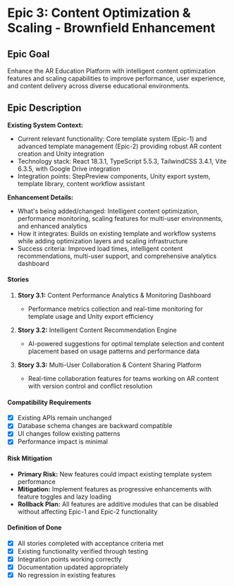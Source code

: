 # Epic 3: Content Optimization & Scaling - Brownfield Enhancement

## Epic Goal
Enhance the AR Education Platform with intelligent content optimization features and scaling capabilities to improve performance, user experience, and content delivery across diverse educational environments.

## Epic Description

**Existing System Context:**
- Current relevant functionality: Core template system (Epic-1) and advanced template management (Epic-2) providing robust AR content creation and Unity integration
- Technology stack: React 18.3.1, TypeScript 5.5.3, TailwindCSS 3.4.1, Vite 6.3.5, with Google Drive integration
- Integration points: StepPreview components, Unity export system, template library, content workflow assistant

**Enhancement Details:**
- What's being added/changed: Intelligent content optimization, performance monitoring, scaling features for multi-user environments, and enhanced analytics
- How it integrates: Builds on existing template and workflow systems while adding optimization layers and scaling infrastructure
- Success criteria: Improved load times, intelligent content recommendations, multi-user support, and comprehensive analytics dashboard

#### Stories

1. **Story 3.1:** Content Performance Analytics & Monitoring Dashboard
   - Performance metrics collection and real-time monitoring for template usage and Unity export efficiency

2. **Story 3.2:** Intelligent Content Recommendation Engine
   - AI-powered suggestions for optimal template selection and content placement based on usage patterns and performance data

3. **Story 3.3:** Multi-User Collaboration & Content Sharing Platform
   - Real-time collaboration features for teams working on AR content with version control and conflict resolution

#### Compatibility Requirements

- [x] Existing APIs remain unchanged
- [x] Database schema changes are backward compatible
- [x] UI changes follow existing patterns
- [x] Performance impact is minimal

#### Risk Mitigation

- **Primary Risk:** New features could impact existing template system performance
- **Mitigation:** Implement features as progressive enhancements with feature toggles and lazy loading
- **Rollback Plan:** All features are additive modules that can be disabled without affecting Epic-1 and Epic-2 functionality

#### Definition of Done

- [x] All stories completed with acceptance criteria met
- [x] Existing functionality verified through testing
- [x] Integration points working correctly
- [x] Documentation updated appropriately
- [x] No regression in existing features